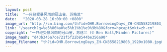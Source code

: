 ```yaml
---
layout: post
title:  "一只经受暴风雨的冠山雀，苏格兰"
date:   "2020-03-28 16:00:00 +0800"
image_url: "http://cn.bing.com/th?id=OHR.BorrowingDays_ZH-CN3558219803_1920x1080.jpg&rf=LaDigue_1920x1080.jpg&pid=hp"
link: "/search?q=%e5%86%a0%e5%b1%b1%e9%9b%80&form=hpcapt&mkt=zh-cn"
copyright: "一只经受暴风雨的冠山雀，苏格兰 (© Ben Hall/Minden Pictures)"
image_hash: "d43b345a7ce721f5f22b8544be356a90"
image_filename: "th?id=OHR.BorrowingDays_ZH-CN3558219803_1920x1080.jpg&rf=LaDigue_1920x1080.jpg&pid=hp"
---
```

